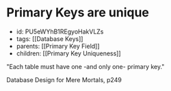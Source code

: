 # Primary Keys are unique
* id: PU5eWYhB1REgyoHakVLZs
* tags: [[Database Keys]]
* parents: [[Primary Key Field]]
* children: [[Primary Key Uniqueness]]

"Each table must have one -and only one- primary key."

Database Design for Mere Mortals, p249